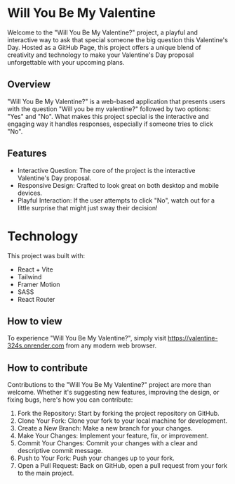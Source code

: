 # Will You Be My Valentine

Welcome to the "Will You Be My Valentine?" project, a playful and interactive way to ask that special someone the big question this Valentine's Day. Hosted as a GitHub Page, this project offers a unique blend of creativity and technology to make your Valentine's Day proposal unforgettable with your upcoming plans.

## Overview

"Will You Be My Valentine?" is a web-based application that presents users with the question "Will you be my valentine?" followed by two options: "Yes" and "No". What makes this project special is the interactive and engaging way it handles responses, especially if someone tries to click "No".

## Features

- Interactive Question: The core of the project is the interactive Valentine's Day proposal.
- Responsive Design: Crafted to look great on both desktop and mobile devices.
- Playful Interaction: If the user attempts to click "No", watch out for a little surprise that might just sway their decision!

# Technology

This project was built with:

- React + Vite
- Tailwind
- Framer Motion
- SASS
- React Router

## How to view

To experience "Will You Be My Valentine?", simply visit https://valentine-324s.onrender.com from any modern web browser.

## How to contribute

Contributions to the "Will You Be My Valentine?" project are more than welcome. Whether it's suggesting new features, improving the design, or fixing bugs, here's how you can contribute:

1. Fork the Repository: Start by forking the project repository on GitHub.
2. Clone Your Fork: Clone your fork to your local machine for development.
3. Create a New Branch: Make a new branch for your changes.
4. Make Your Changes: Implement your feature, fix, or improvement.
5. Commit Your Changes: Commit your changes with a clear and descriptive commit message.
6. Push to Your Fork: Push your changes up to your fork.
7. Open a Pull Request: Back on GitHub, open a pull request from your fork to the main project.
